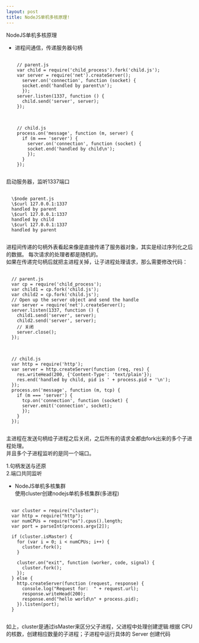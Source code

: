 ```yaml
---
layout: post
title: NodeJS单机多核原理!
---
```


NodeJS单机多核原理

* 进程间通信，传递服务器句柄
<pre>
  <code>
    // parent.js
    var child = require('child_process').fork('child.js');
    var server = require('net').createServer(); 
      server.on('connection', function (socket) {
      socket.end('handled by parent\n');
      });
    server.listen(1337, function () {
      child.send('server', server);
    }); 
  </code>
</pre>

<pre>
  <code>
    // child.js
    process.on('message', function (m, server) {
      if (m === 'server') {
        server.on('connection', function (socket) {
        socket.end('handled by child\n');
        });
      }
    }); 
  </code>
</pre>

启动服务器，监听1337端口 
<pre>
  <code>
  \$node parent.js  
  \$curl 127.0.0.1:1337  
  handled by parent  
  \$curl 127.0.0.1:1337  
  handled by child  
  \$curl 127.0.0.1:1337  
  handled by parent  
  </code>
</pre>
进程间传递的句柄外表看起来像是直接传递了服务器对象，其实是经过序列化之后的数据。
每次请求的处理者都是随机的。  
如果在传递完句柄后就把主进程关掉，让子进程处理请求，那么需要修改代码：  
<pre>
  <code>
  // parent.js 
  var cp = require('child_process'); 
  var child1 = cp.fork('child.js');
  var child2 = cp.fork('child.js');
  // Open up the server object and send the handle
  var server = require('net').createServer();
  server.listen(1337, function () {
    child1.send('server', server);
    child2.send('server', server);
    // 关闭
    server.close();
  }); 
  </code>
</pre>

<pre>
  <code>
  // child.js
  var http = require('http');
  var server = http.createServer(function (req, res) {
    res.writeHead(200, {'Content-Type': 'text/plain'});
    res.end('handled by child, pid is ' + process.pid + '\n');
  });
  process.on('message', function (m, tcp) {
    if (m === 'server') {
      tcp.on('connection', function (socket) {
      server.emit('connection', socket);
      });
    }
  }); 
  </code>
</pre>
主进程在发送句柄给子进程之后关闭，之后所有的请求全都由fork出来的多个子进程处理。  
并且多个子进程监听的是同一个端口。  

1.句柄发送与还原  
2.端口共同监听  

* NodeJS单机多核集群  
使用cluster创建nodejs单机多核集群(多进程)  
<pre>
  <code>
  var cluster = require("cluster");
  var http = require("http");
  var numCPUs = require("os").cpus().length;
  var port = parseInt(process.argv[2]);

  if (cluster.isMaster) {
    for (var i = 0; i < numCPUs; i++) {
      cluster.fork();
    }

    cluster.on("exit", function (worker, code, signal) {
      cluster.fork();
    });
  } else {
    http.createServer(function (request, response) {
      console.log("Request for:  " + request.url);
      response.writeHead(200);
      response.end("hello world\n" + process.pid);
    }).listen(port);
  }
  </code>
</pre>
如上，cluster是通过isMaster来区分父子进程，父进程中处理创建逻辑:根据 CPU的核数，创建相应数量的子进程；子进程中运行具体的 Server 创建代码  
